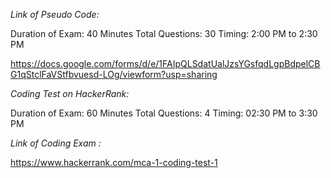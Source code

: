 *Link of Pseudo Code:* 

Duration of Exam: 40 Minutes
Total Questions: 30
Timing:  2:00 PM to 2:30 PM 

https://docs.google.com/forms/d/e/1FAIpQLSdatUalJzsYGsfqdLgpBdpelCBG1qStclFaVStfbvuesd-LOg/viewform?usp=sharing

*Coding Test on HackerRank:* 

Duration of Exam: 60 Minutes
Total Questions: 4
Timing:  02:30 PM to 3:30 PM

*_Link of Coding Exam :_* 

https://www.hackerrank.com/mca-1-coding-test-1
